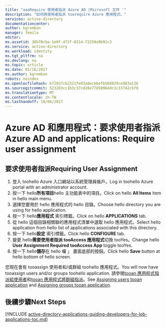 ```yaml
---
title: "aaaRequire 使用者指派 Azure AD |Microsoft 文件 '"
description: "如何將使用者指派 toorequire Azure 應用程式。"
services: active-directory
documentationcenter: 
author: kgremban
manager: femila
editor: 
ms.assetid: 30b78cba-1e0f-472f-8314-f2250a9b91c3
ms.service: active-directory
ms.workload: identity
ms.tgt_pltfrm: na
ms.devlang: na
ms.topic: article
ms.date: 05/16/2017
ms.author: kgremban
robots: noindex
ms.openlocfilehash: b72037cb2321fe03a8ecbbefb568029ce903a126
ms.sourcegitcommit: 523283cc1b3c37c428e77850964dc1c33742c5f0
ms.translationtype: MT
ms.contentlocale: zh-TW
ms.lasthandoff: 10/06/2017
---
```

# <a name="azure-ad-and-applications-require-user-assignment"></a><span data-ttu-id="a9b8a-103">Azure AD 和應用程式：要求使用者指派</span><span class="sxs-lookup"><span data-stu-id="a9b8a-103">Azure AD and applications: Require user assignment</span></span>
## <a name="requiring-user-assignment"></a><span data-ttu-id="a9b8a-104">要求使用者指派</span><span class="sxs-lookup"><span data-stu-id="a9b8a-104">Requiring User Assignment</span></span>
1. <span data-ttu-id="a9b8a-105">登入 toohello Azure 入口網站以系統管理員帳戶。</span><span class="sxs-lookup"><span data-stu-id="a9b8a-105">Log in toohello Azure portal with an administrator account.</span></span>
2. <span data-ttu-id="a9b8a-106">按一下 hello**所有項目**hello 主功能表中的項目。</span><span class="sxs-lookup"><span data-stu-id="a9b8a-106">Click on hello **All Items** item in hello main menu.</span></span>
3. <span data-ttu-id="a9b8a-107">選擇您要用於 hello 應用程式的 hello 目錄。</span><span class="sxs-lookup"><span data-stu-id="a9b8a-107">Choose hello directory you are using for hello application.</span></span>
4. <span data-ttu-id="a9b8a-108">按一下 hello**應用程式** 索引標籤。</span><span class="sxs-lookup"><span data-stu-id="a9b8a-108">Click on hello **APPLICATIONS** tab.</span></span>
5. <span data-ttu-id="a9b8a-109">從 hello 這個目錄相關聯的應用程式清單中選取 hello 應用程式。</span><span class="sxs-lookup"><span data-stu-id="a9b8a-109">Select hello application from hello list of applications associated with this directory.</span></span>
6. <span data-ttu-id="a9b8a-110">按一下 hello**設定** 索引標籤。</span><span class="sxs-lookup"><span data-stu-id="a9b8a-110">Click hello **CONFIGURE** tab.</span></span>
7. <span data-ttu-id="a9b8a-111">變更 hello**需要使用者指派 tooAccess 應用程式**切換 tooYes。</span><span class="sxs-lookup"><span data-stu-id="a9b8a-111">Change hello **User Assignment Required tooAccess App** toggle tooYes.</span></span>
8. <span data-ttu-id="a9b8a-112">按一下 hello**儲存**在 hello 囉 」 畫面底部的按鈕。</span><span class="sxs-lookup"><span data-stu-id="a9b8a-112">Click hello **Save** button at hello bottom of hello screen.</span></span>

<span data-ttu-id="a9b8a-113">您現在會有 tooassign 使用者和/或群組 toohello 應用程式。</span><span class="sxs-lookup"><span data-stu-id="a9b8a-113">You will now have tooassign users and/or groups toohello application.</span></span> <span data-ttu-id="a9b8a-114">請參閱[tooan 應用程式指派給使用者](active-directory-applications-guiding-developers-assigning-users.md)和[tooan 應用程式將群組指派](active-directory-applications-guiding-developers-assigning-groups.md)。</span><span class="sxs-lookup"><span data-stu-id="a9b8a-114">See [Assigning users tooan application](active-directory-applications-guiding-developers-assigning-users.md) and [Assigning groups tooan application](active-directory-applications-guiding-developers-assigning-groups.md).</span></span>

## <a name="next-steps"></a><span data-ttu-id="a9b8a-115">後續步驟</span><span class="sxs-lookup"><span data-stu-id="a9b8a-115">Next Steps</span></span>
[!INCLUDE [active-directory-applications-guiding-developers-for-lob-applications-toc.md](../../includes/active-directory-applications-guiding-developers-for-lob-applications-toc.md)]
